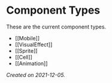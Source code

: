 # Component Types

These are the current component types.

- [[Mobile]]
- [[VisualEffect]]
- [[Sprite]]
- [[Cell]]
- [[Animation]]


_Created on 2021-12-05._
